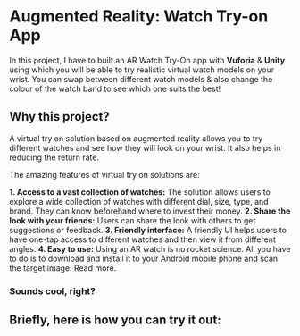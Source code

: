 # Augmented Reality: Watch Try-on App

In this project, I have to built an AR Watch Try-On app with **Vuforia** & **Unity** using which you will be able to try realistic virtual watch models on your wrist. You can swap between different watch models & also change the colour of the  watch band to see which one suits the best!

## Why this project?

A virtual try on solution based on augmented reality allows you to try different watches and see how they will look on your wrist. It also helps in reducing the return rate.

The amazing features of virtual try on solutions are:

**1. Access to a vast collection of watches:** The solution allows users to explore a wide collection of watches with different dial, size, type, and brand. They can know beforehand where to invest their money.
**2. Share the look with your friends:** Users can share the look with others to get suggestions or feedback.
**3. Friendly interface:** A friendly UI helps users to have one-tap access to different watches and then view it from different angles.
**4. Easy to use:** Using an AR watch is no rocket science. All you have to do is to download and install it to your Android mobile phone and scan the target image. Read more.


### Sounds cool, right? 

## Briefly, here is how you can try it out:


